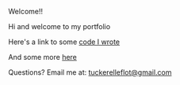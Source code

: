 Welcome!!

Hi and welcome to my portfolio

Here's a link to some [code I wrote](hello_world.md)

And some more [here](sensor_characterization/sensor_characterization.md)

Questions? Email me at:
[tuckerelleflot@gmail.com](mailto:tuckerelleflot@gmail.com)
